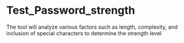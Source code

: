 # Test_Password_strength
The tool will analyze various factors such as length,  complexity, and inclusion of special characters to  determine the strength level
